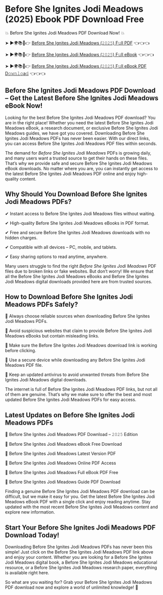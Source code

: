 # Before She Ignites Jodi Meadows (2025) Ebook PDF Download Free

💥 Before She Ignites Jodi Meadows PDF Download Now! 💥

➤ ►🌍📚📱👉 [Before She Ignites Jodi Meadows (𝟸𝟶𝟸𝟻) F𝚞ll PDF](https://getpdf.xyz/before-she-ignites-jodi-meadows) 👈👈👈


➤ ►🌍📚📱👉 [Before She Ignites Jodi Meadows (𝟸𝟶𝟸𝟻) F𝚞ll eBook](https://getpdf.xyz/before-she-ignites-jodi-meadows) 👈👈👈


➤ ►🌍📚📱👉 [Before She Ignites Jodi Meadows (𝟸𝟶𝟸𝟻) F𝚞ll eBook PDF D𝚘𝚠𝚗𝚕𝚘a𝚍](https://getpdf.xyz/before-she-ignites-jodi-meadows) 👈👈👈


## Before She Ignites Jodi Meadows PDF Download – Get the Latest Before She Ignites Jodi Meadows eBook Now!

Looking for the best Before She Ignites Jodi Meadows PDF download? You are in the right place! Whether you need the latest Before She Ignites Jodi Meadows eBook, a research document, or exclusive Before She Ignites Jodi Meadows guides, we have got you covered. Downloading Before She Ignites Jodi Meadows PDFs has never been easier. With our direct links, you can access Before She Ignites Jodi Meadows PDF files within seconds.

The demand for *Before She Ignites Jodi Meadows* PDFs is growing daily, and many users want a trusted source to get their hands on these files. That’s why we provide safe and secure Before She Ignites Jodi Meadows eBook downloads. No matter where you are, you can instantly get access to the latest Before She Ignites Jodi Meadows PDF online and enjoy high-quality content.

## Why Should You Download Before She Ignites Jodi Meadows PDFs?

✔ Instant access to Before She Ignites Jodi Meadows files without waiting.

✔ High-quality Before She Ignites Jodi Meadows eBooks in PDF format.

✔ Free and secure Before She Ignites Jodi Meadows downloads with no hidden charges.

✔ Compatible with all devices – PC, mobile, and tablets.

✔ Easy sharing options to read anytime, anywhere.

Many users struggle to find the right *Before She Ignites Jodi Meadows* PDF files due to broken links or fake websites. But don’t worry! We ensure that all the Before She Ignites Jodi Meadows eBooks and Before She Ignites Jodi Meadows digital downloads provided here are from trusted sources.

## How to Download Before She Ignites Jodi Meadows PDFs Safely?

📌 Always choose reliable sources when downloading Before She Ignites Jodi Meadows PDFs.

📌 Avoid suspicious websites that claim to provide Before She Ignites Jodi Meadows eBooks but contain misleading links.

📌 Make sure the Before She Ignites Jodi Meadows download link is working before clicking.

📌 Use a secure device while downloading any Before She Ignites Jodi Meadows PDF file.

📌 Keep an updated antivirus to avoid unwanted threats from Before She Ignites Jodi Meadows digital downloads.

The internet is full of Before She Ignites Jodi Meadows PDF links, but not all of them are genuine. That’s why we make sure to offer the best and most updated Before She Ignites Jodi Meadows PDFs for easy access.

## Latest Updates on Before She Ignites Jodi Meadows PDFs

🔹 Before She Ignites Jodi Meadows PDF Download – 𝟸𝟶𝟸𝟻 Edition

🔹 Before She Ignites Jodi Meadows eBook Free Download

🔹 Before She Ignites Jodi Meadows Latest Version PDF

🔹 Before She Ignites Jodi Meadows Online PDF Access

🔹 Before She Ignites Jodi Meadows Full eBook PDF Free

🔹 Before She Ignites Jodi Meadows Guide PDF Download

Finding a genuine Before She Ignites Jodi Meadows PDF download can be difficult, but we make it easy for you. Get the latest Before She Ignites Jodi Meadows eBook PDF with a single click and enjoy reading anytime. Stay updated with the most recent Before She Ignites Jodi Meadows content and explore new information.

## Start Your Before She Ignites Jodi Meadows PDF Download Today!

Downloading Before She Ignites Jodi Meadows PDFs has never been this simple! Just click on the Before She Ignites Jodi Meadows PDF link above and enjoy your content. Whether you are looking for a Before She Ignites Jodi Meadows digital book, a Before She Ignites Jodi Meadows educational resource, or a Before She Ignites Jodi Meadows research paper, everything is available right here.

So what are you waiting for? Grab your Before She Ignites Jodi Meadows PDF download now and explore a world of unlimited knowledge! 🚀